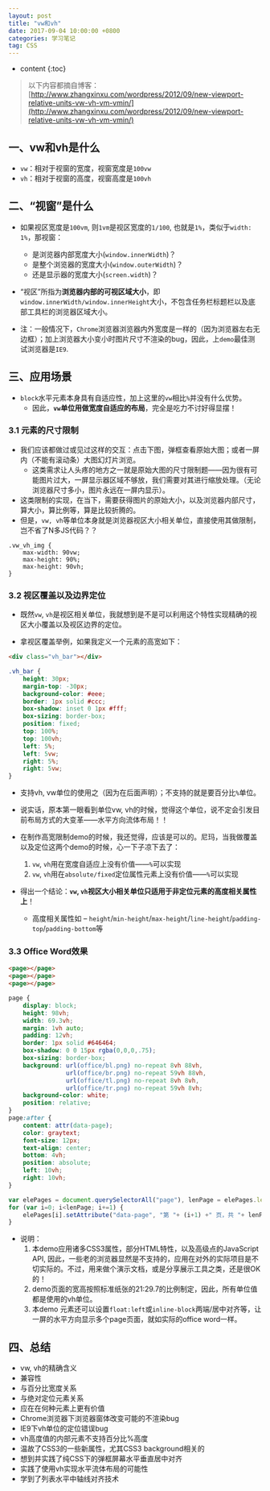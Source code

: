 ```yaml
---
layout: post
title: "vw和vh"
date: 2017-09-04 10:00:00 +0800 
categories: 学习笔记
tag: CSS
---
```

* content
{:toc}

> 以下内容都摘自博客：[http://www.zhangxinxu.com/wordpress/2012/09/new-viewport-relative-units-vw-vh-vm-vmin/](http://www.zhangxinxu.com/wordpress/2012/09/new-viewport-relative-units-vw-vh-vm-vmin/)  

<!-- more -->

## 一、vw和vh是什么

* `vw`：相对于视窗的宽度，视窗宽度是`100vw`   
* `vh`：相对于视窗的高度，视窗高度是`100vh`

## 二、“视窗”是什么

* 如果视区宽度是`100vm`, 则`1vm`是视区宽度的`1/100`, 也就是`1%`，类似于`width: 1%`，那视窗：
    * 是浏览器内部宽度大小(`window.innerWidth`)？
    * 是整个浏览器的宽度大小(`window.outerWidth`)？
    * 还是显示器的宽度大小(`screen.width`)？
    
* “视区”所指为**浏览器内部的可视区域大小**，即`window.innerWidth/window.innerHeight`大小，不包含任务栏标题栏以及底部工具栏的浏览器区域大小。

* 注：一般情况下，`Chrome`浏览器浏览器内外宽度是一样的（因为浏览器左右无边框）；加上浏览器大小变小时图片尺寸不渲染的bug，因此，上`demo`最佳测试浏览器是`IE9`. 

## 三、应用场景

* `block`水平元素本身具有自适应性，加上这里的`vw`相比`%`并没有什么优势。
    * 因此，**`vw`单位用做宽度自适应的布局**，完全是吃力不讨好得显摆！

### 3.1 元素的尺寸限制

* 我们应该都做过或见过这样的交互：点击下图，弹框查看原始大图；或者一屏内（不能有滚动条）大图幻灯片浏览。
    * 这类需求让人头疼的地方之一就是原始大图的尺寸限制题——因为很有可能图片过大，一屏显示器区域不够放，我们需要对其进行缩放处理。（无论浏览器尺寸多小，图片永远在一屏内显示）。
* 这类限制的实现，在当下，需要获得图片的原始大小，以及浏览器内部尺寸，算大小，算比例等，算是比较折腾的。
* 但是，`vw, vh`等单位本身就是浏览器视区大小相关单位，直接使用其做限制，岂不省了N多JS代码？？

```
.vw_vh_img {
    max-width: 90vw;
    max-height: 90%;
    max-height: 90vh;
}
```

### 3.2 视区覆盖以及边界定位

* 既然`vw`, `vh`是视区相关单位，我就想到是不是可以利用这个特性实现精确的视区大小覆盖以及视区边界的定位。

* 拿视区覆盖举例，如果我定义一个元素的高宽如下：

```html
<div class="vh_bar"></div>
```

```css
.vh_bar {
    height: 30px;
    margin-top: -30px;
    background-color: #eee;
    border: 1px solid #ccc;
    box-shadow: inset 0 1px #fff;
    box-sizing: border-box;
    position: fixed;
    top: 100%;
    top: 100vh;
    left: 5%;
    left: 5vw;
    right: 5%;
    right: 5vw;
}
```

* 支持vh, vw单位的使用之（因为在后面声明）；不支持的就是要百分比`%`单位。

* 说实话，原本第一眼看到单位vw, vh的时候，觉得这个单位，说不定会引发目前布局方式的大变革——水平方向流体布局！！

* 在制作高宽限制demo的时候，我还觉得，应该是可以的。尼玛，当我做覆盖以及定位这两个demo的时候，心一下子凉下去了：
    1. `vw`, `vh`用在宽度自适应上没有价值——`%`可以实现
    2. `vw`, `vh`用在`absolute/fixed`定位属性元素上没有价值——`%`可以实现
    
* 得出一个结论：**`vw`, `vh`视区大小相关单位只适用于非定位元素的高度相关属性上**！
    * 高度相关属性如 – `height`/`min-height`/`max-height`/`line-height`/`padding-top`/`padding-bottom`等

### 3.3 Office Word效果

```html
<page></page>
<page></page>
<page></page>
```

```css
page {
    display: block;
    height: 98vh;
    width: 69.3vh;
    margin: 1vh auto;
    padding: 12vh;
    border: 1px solid #646464;
    box-shadow: 0 0 15px rgba(0,0,0,.75);
    box-sizing: border-box;
    background: url(office/bl.png) no-repeat 8vh 88vh,
                url(office/br.png) no-repeat 59vh 88vh,
                url(office/tl.png) no-repeat 8vh 8vh,
                url(office/tr.png) no-repeat 59vh 8vh;
    background-color: white;
    position: relative;
}
page:after {
    content: attr(data-page);
    color: graytext;
    font-size: 12px;
    text-align: center;
    bottom: 4vh;
    position: absolute;
    left: 10vh;
    right: 10vh;
}
```

```js
var elePages = document.querySelectorAll("page"), lenPage = elePages.length;
for (var i=0; i<lenPage; i+=1) {
    elePages[i].setAttribute("data-page", "第 "+ (i+1) +" 页，共 "+ lenPage +" 页");    
}
```

* 说明：
    1. 本demo应用诸多CSS3属性，部分HTML特性，以及高级点的JavaScript API, 因此，一些老的浏览器显然是不支持的，应用在对外的实际项目是不切实际的。不过，用来做个演示文档，或是分享展示工具之类，还是很OK的！
    2. demo页面的宽高按照标准纸张的21:29.7的比例制定，因此，所有单位值都是使用的vh单位。
    3. 本demo <page>元素还可以设置`float:left`或`inline-block`两端/居中对齐等，让一屏的水平方向显示多个page页面，就如实际的office word一样。

## 四、总结

* vw, vh的精确含义
* 兼容性
* 与百分比宽度关系
* 与绝对定位元素关系
* 应在在何种元素上更有价值
* Chrome浏览器下浏览器窗体改变可能的不渲染bug
* IE9下vh单位的定位错误bug
* vh高度值的内部元素不支持百分比%高度
* 温故了CSS3的一些新属性，尤其CSS3 background相关的
* 想到并实践了纯CSS下的弹框屏幕水平垂直居中对齐
* 实践了使用vh实现水平流体布局的可能性
* 学到了列表水平中轴线对齐技术
